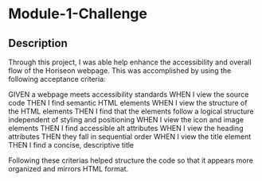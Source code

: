 # Module-1-Challenge

## Description

Through this project, I was able help enhance the accessibility and overall flow of the Horiseon webpage. This was accomplished by using the following acceptance criteria:

GIVEN a webpage meets accessibility standards
WHEN I view the source code
THEN I find semantic HTML elements
WHEN I view the structure of the HTML elements
THEN I find that the elements follow a logical structure independent of styling and positioning
WHEN I view the icon and image elements
THEN I find accessible alt attributes
WHEN I view the heading attributes
THEN they fall in sequential order
WHEN I view the title element
THEN I find a concise, descriptive title

Following these criterias helped structure the code so that it appears more organized and mirrors HTML format. 
